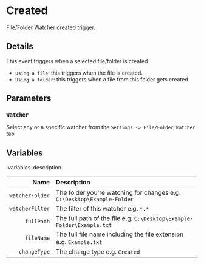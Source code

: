 # Created
File/Folder Watcher created trigger.

## Details
This event triggers when a selected file/folder is created.

- `Using a file`: this triggers when the file is created.
- `Using a folder`: this triggers when a file from this folder gets created.

## Parameters
### `Watcher`
Select any or a specific watcher from the `Settings -> File/Folder Watcher` tab

## Variables
:variables-description

Name | Description
----:|:------------
`watcherFolder` | The folder you're watching for changes e.g. `C:\Desktop\Example-Folder`
`watcherFilter` | The filter of this watcher e.g. `*.*`
`fullPath` | The full path of the file e.g. `C:\Desktop\Example-Folder\Example.txt`
`fileName` | The full file name including the file extension e.g. `Example.txt`
`changeType` | The change type e.g. `Created`